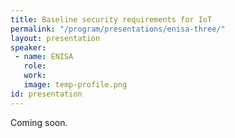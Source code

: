 ```yaml
---
title: Baseline security requirements for IoT
permalink: "/program/presentations/enisa-three/"
layout: presentation
speaker: 
 - name: ENISA
   role: 
   work: 
   image: temp-profile.png
id: presentation
---
```


Coming soon.